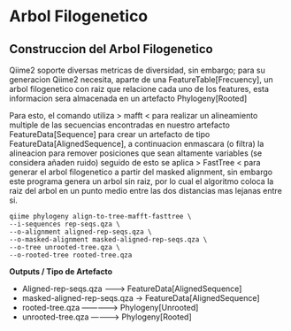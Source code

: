Arbol Filogenetico
================

## Construccion del Arbol Filogenetico

Qiime2 soporte diversas metricas de diversidad, sin embargo; para su
generacion Qiime2 necesita, aparte de una FeatureTable\[Frecuency\], un
arbol filogenetico con raiz que relacione cada uno de los features, esta
informacion sera almacenada en un artefacto Phylogeny\[Rooted\]

Para esto, el comando utiliza \> mafft \< para realizar un alineamiento
multiple de las secuencias encontradas en nuestro artefacto
FeatureData\[Sequence\] para crear un artefacto de tipo
FeatureData\[AlignedSequence\], a continuacion enmascara (o filtra) la
alineacion para remover posiciones que sean altamente variables (se
considera añaden ruido) seguido de esto se aplica \> FastTree \< para
generar el arbol filogenetico a partir del masked alignment, sin embargo
este programa genera un arbol sin raiz, por lo cual el algoritmo coloca
la raiz del arbol en un punto medio entre las dos distancias mas lejanas
entre si.

    qiime phylogeny align-to-tree-mafft-fasttree \
    --i-sequences rep-seqs.qza \
    --o-alignment aligned-rep-seqs.qza \
    --o-masked-alignment masked-aligned-rep-seqs.qza \
    --o-tree unrooted-tree.qza \
    --o-rooted-tree rooted-tree.qza

**Outputs / Tipo de Artefacto**

  - Aligned-rep-seqs.qza ——–\> FeatureData\[AlignedSequence\]
  - masked-aligned-rep-seqs.qza -\> FeatureData\[AlignedSequence\]
  - rooted-tree.qza ————-\> Phylogeny\[Unrooted\]
  - unrooted-tree.qza ———–\> Phylogeny\[Rooted\]
